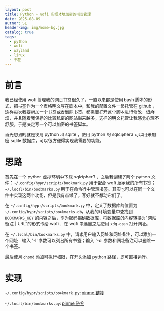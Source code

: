 ```yaml
---
layout: post
title: Python + wofi 实现本地加密的书签管理
date: 2025-08-09
author: SL
header-img: img/home-bg.jpg
catalog: true
tags:
  - python
  - wofi
  - wayland
  - linux
  - 书签
---
```


# 前言

我已经使用 wofi 管理我的网页书签很久了，一直以来都是使用 bash 脚本的形式，把书签作为一个表格明文写在脚本中，和我的配置文件一起托管在 github ，这样每次我要新加一个书签或者删除书签，都需要打开这个脚本进行修改，很麻烦，并且随着我保存的比较私密的网站越来越多，这样的明文托管让我感觉心理不舒服，于是决定写一个可以加密的书签脚本。

首先想到的就是使用 python 和 sqlite ，使用 python 的 sqlcipher3 可以用来加密 sqlite 数据库，可以很方便得实现我需要的功能。

# 思路

首先在一个 python 虚拟环境中下载 sqlcipher3 ，之后我创建了两个 python 文件：`~/.config/hypr/scripts/bookmark.py` 用于配合 wofi 展示我的所有书签；`~/.local/bin/bookmarks.py` 用于在命令行中管理书签。其实也可以在同一个文件中实现这两个功能，但是我有点懒了，写好就不想动它们了。

在 `~/.config/hypr/scripts/bookmark.py` 中，定义了数据库的位置为 `~/.config/hypr/scripts/bookmarks.db`，从我的环境变量中查找到 `BOOKMARKS_KEY` 的内容之后，作为密码揭秘数据库，将数据库的内容转换为"网站备注 | URL"的形式传给 wofi ，在 wofi 中选自之后使用 `xdg-open` 打开网址。

在 `~/.local/bin/bookmarks.py` 中，请求用户输入网址和网址备注，可以添加一个网址；输入 '-l' 参数可以列出所有书签；输入 '-d' 参数和网址备注可以删除一个书签。

最后使用 `chomd` 添加可执行权限，在开头添加 python 路径，即可直接运行。

# 实现

`~/.config/hypr/scripts/bookmark.py`: [pinme 链接](https://tvaby6xy.pinit.eth.limo)

`~/.local/bin/bookmarks.py`: [pinme 链接](https://puac7jwi.pinit.eth.limo)
